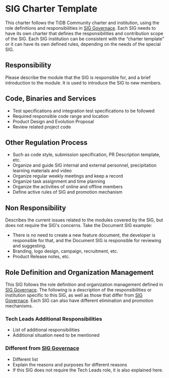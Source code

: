 # SIG Charter Template

This charter follows the TiDB Community charter and institution, using the role definitions and responsibilities in [SIG Governace](SIG-GOVERNANCE.md). Each SIG needs to have its own charter that defines the responsibilities and contribution scope of the SIG. Each SIG institution can be consistent with the “charter template” or it can have its own defined rules, depending on the needs of the special SIG.

## Responsibility

Please describe the module that the SIG is responsible for, and a brief introduction to the module. It is used to introduce the SIG to new members.

## Code, Binaries and Services

- Test specifications and integration test specifications to be followed
- Required responsible code range and location
- Product Design and Evolution Proposal
- Review related project code

## Other Regulation Process

- Such as code style, submission specification, PR Description template, etc.
- Organize and guide SIG internal and external personnel, precipitation learning materials and video
- Organize regular weekly meetings and keep a record
- Organize task assignment and time planning
- Organize the activities of online and offline members
- Define active rules of SIG and promotion mechanism

## Non Responsibility

Describes the current issues related to the modules covered by the SIG, but does not require the SIG's concerns. Take the Document SIG example:

- There is no need to create a new feature document, the developer is responsible for that, and the Document SIG is responsible for reviewing and suggesting.
- Branding, logo design, campaign, recruitment, etc.
- Product Release notes, etc.

## Role Definition and Organization Management

This SIG follows the role definition and organization management defined in [SIG Governace](SIG-GOVERNANCE.md). The following is a description of the responsibilities or institution specific to this SIG, as well as those that differ from [SIG Governace](SIG-GOVERNANCE.md). Each SIG can also have different elimination and promotion mechanisms.

### Tech Leads Additional Responsibilities

- List of additional responsibilities
- Additional situation need to be mentioned

### Different from [SIG Governace](SIG-GOVERNANCE.md)

- Different list
- Explain the reasons and purposes for different reasons
- If this SIG does not require the Tech Leads role, it is also explained here.